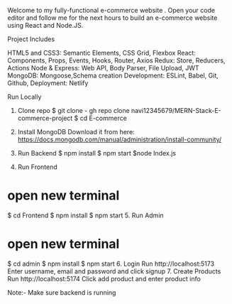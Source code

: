Welcome to my fully-functional e-commerce website . Open your code editor and follow me for the next hours to build an e-commerce website using React and Node.JS.





Project Includes

HTML5 and CSS3: Semantic Elements, CSS Grid, Flexbox
React: Components, Props, Events, Hooks, Router, Axios
Redux: Store, Reducers, Actions
Node & Express: Web API, Body Parser, File Upload, JWT
MongoDB: Mongoose,Schema creation
Development: ESLint, Babel, Git, Github,
Deployment: Netlify

Run Locally
1. Clone repo
$ git clone  - gh repo clone navi12345679/MERN-Stack-E-commerce-project
$ cd E-commerce
2. Install MongoDB
Download it from here: https://docs.mongodb.com/manual/administration/install-community/

3. Run Backend
$ npm install
$ npm start
$node Index.js
4. Run Frontend
# open new terminal
$ cd Frontend
$ npm install
$ npm start
5. Run Admin
# open new terminal
$ cd admin
$ npm install
$ npm start
6. Login
Run http://localhost:5173
Enter username, email and password and click signup
7. Create Products
Run http://localhost:5174
Click add product and enter product info

Note:- Make sure backend is running

